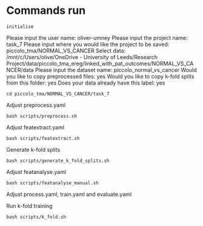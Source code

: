 # Commands run

```
initialise
```

Please input the user name: oliver-umney
Please input the project name: task_7
Please input where you would like the project to be saved: piccolo_tma/NORMAL_VS_CANCER
Select data: /mnt/c/Users/olive/OneDrive - University of Leeds/Research Project/data/piccolo_tma_ereg/linked_with_pat_outcomes/NORMAL_VS_CANCER/data
Please input the dataset name: piccolo_normal_vs_cancer
Would you like to copy preprocessed files: yes
Would you like to copy k-fold splits from this folder: yes
Does your data already have this label: yes

```
cd piccolo_tma/NORMAL_VS_CANCER/task_7
```

Adjust preprocess.yaml

```
bash scripts/preprocess.sh
```

Adjust featextract.yaml

```
bash scripts/featextract.sh
```

Generate k-fold splits
```
bash scripts/generate_k_fold_splits.sh
```

Adjust featanalyse.yaml

```
bash scripts/featanalyse_manual.sh
```

Adjust process.yaml, train.yaml and evaluate.yaml

Run k-fold training

```
bash scripts/k_fold.sh
```

